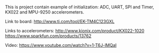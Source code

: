 This is project contain example of initialization: ADC, UART, SPI and Timer, KX022 and MPU-9250 accelerometers.

Link to board: 
http://www.ti.com/tool/EK-TM4C123GXL

Links to accelerometers: 
http://www.kionix.com/product/KX022-1020
https://www.sparkfun.com/products/13762


Video: 
https://www.youtube.com/watch?v=1-T6J-lMQaI

